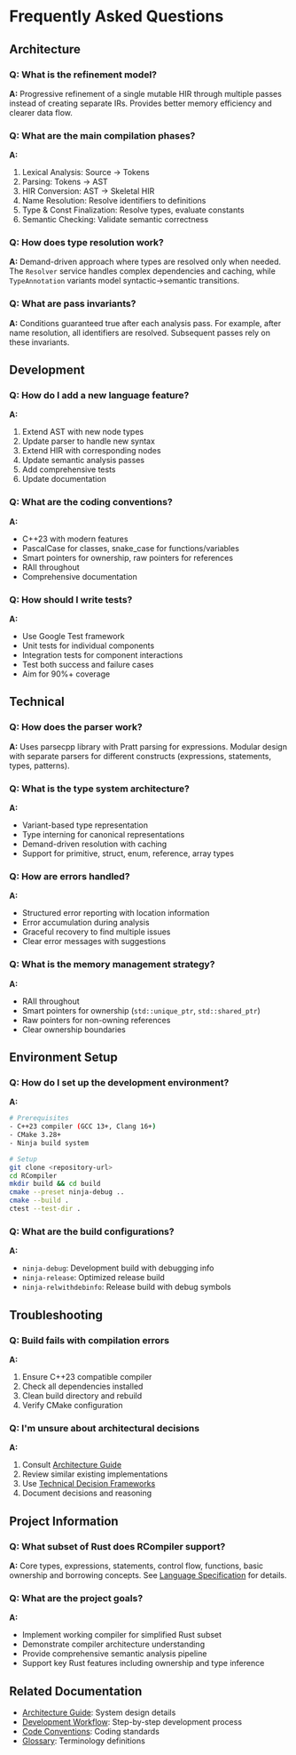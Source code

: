 # Frequently Asked Questions

## Architecture

### Q: What is the refinement model?
**A:** Progressive refinement of a single mutable HIR through multiple passes instead of creating separate IRs. Provides better memory efficiency and clearer data flow.

### Q: What are the main compilation phases?
**A:** 
1. Lexical Analysis: Source → Tokens
2. Parsing: Tokens → AST  
3. HIR Conversion: AST → Skeletal HIR
4. Name Resolution: Resolve identifiers to definitions
5. Type & Const Finalization: Resolve types, evaluate constants
6. Semantic Checking: Validate semantic correctness

### Q: How does type resolution work?
**A:** Demand-driven approach where types are resolved only when needed. The `Resolver` service handles complex dependencies and caching, while `TypeAnnotation` variants model syntactic→semantic transitions.

### Q: What are pass invariants?
**A:** Conditions guaranteed true after each analysis pass. For example, after name resolution, all identifiers are resolved. Subsequent passes rely on these invariants.

## Development

### Q: How do I add a new language feature?
**A:** 
1. Extend AST with new node types
2. Update parser to handle new syntax
3. Extend HIR with corresponding nodes
4. Update semantic analysis passes
5. Add comprehensive tests
6. Update documentation

### Q: What are the coding conventions?
**A:** 
- C++23 with modern features
- PascalCase for classes, snake_case for functions/variables
- Smart pointers for ownership, raw pointers for references
- RAII throughout
- Comprehensive documentation

### Q: How should I write tests?
**A:** 
- Use Google Test framework
- Unit tests for individual components
- Integration tests for component interactions
- Test both success and failure cases
- Aim for 90%+ coverage

## Technical

### Q: How does the parser work?
**A:** Uses parsecpp library with Pratt parsing for expressions. Modular design with separate parsers for different constructs (expressions, statements, types, patterns).

### Q: What is the type system architecture?
**A:** 
- Variant-based type representation
- Type interning for canonical representations
- Demand-driven resolution with caching
- Support for primitive, struct, enum, reference, array types

### Q: How are errors handled?
**A:** 
- Structured error reporting with location information
- Error accumulation during analysis
- Graceful recovery to find multiple issues
- Clear error messages with suggestions

### Q: What is the memory management strategy?
**A:** 
- RAII throughout
- Smart pointers for ownership (`std::unique_ptr`, `std::shared_ptr`)
- Raw pointers for non-owning references
- Clear ownership boundaries

## Environment Setup

### Q: How do I set up the development environment?
**A:** 
```bash
# Prerequisites
- C++23 compiler (GCC 13+, Clang 16+)
- CMake 3.28+
- Ninja build system

# Setup
git clone <repository-url>
cd RCompiler
mkdir build && cd build
cmake --preset ninja-debug ..
cmake --build .
ctest --test-dir .
```

### Q: What are the build configurations?
**A:** 
- `ninja-debug`: Development build with debugging info
- `ninja-release`: Optimized release build
- `ninja-relwithdebinfo`: Release build with debug symbols

## Troubleshooting

### Q: Build fails with compilation errors
**A:** 
1. Ensure C++23 compatible compiler
2. Check all dependencies installed
3. Clean build directory and rebuild
4. Verify CMake configuration

### Q: I'm unsure about architectural decisions
**A:** 
1. Consult [Architecture Guide](../architecture/architecture-guide.md)
2. Review similar existing implementations
3. Use [Technical Decision Frameworks](../agents/decision-frameworks.md)
4. Document decisions and reasoning

## Project Information

### Q: What subset of Rust does RCompiler support?
**A:** Core types, expressions, statements, control flow, functions, basic ownership and borrowing concepts. See [Language Specification](../../RCompiler-Spec/) for details.

### Q: What are the project goals?
**A:** 
- Implement working compiler for simplified Rust subset
- Demonstrate compiler architecture understanding
- Provide comprehensive semantic analysis pipeline
- Support key Rust features including ownership and type inference

## Related Documentation
- [Architecture Guide](../architecture/architecture-guide.md): System design details
- [Development Workflow](../development/development-workflow.md): Step-by-step development process
- [Code Conventions](../development/code-conventions.md): Coding standards
- [Glossary](./glossary.md): Terminology definitions